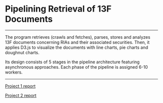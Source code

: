 # Pipelining Retrieval of 13F Documents

---
The program retrieves (crawls and fetches), parses, stores and analyzes 13F documents concerning RIAs and their associated securities. Then, it applies D3.js to visualize the documents with line charts, pie charts and doughnut charts.

Its design consists of 5 stages in the pipeline architecture featuring asynchronous approaches. Each phase of the pipeline is assigned 6-10 workers.

---
[Project 1 report](https://github.com/marxshen/Pipelining-Retrieval-of-13F-Documents/blob/main/P1/report.txt)

[Project 2 report](https://github.com/marxshen/Pipelining-Retrieval-of-13F-Documents/blob/main/P2/report.txt)

